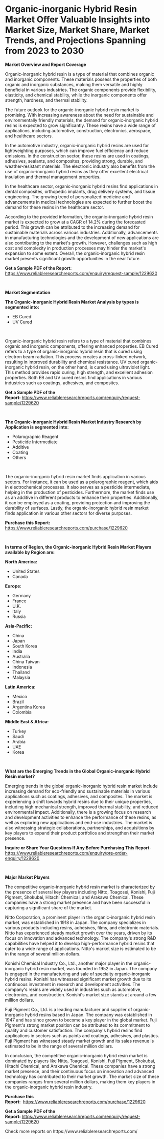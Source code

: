 <p><h1>Organic-inorganic Hybrid Resin Market Offer Valuable Insights into Market Size, Market Share, Market Trends, and Projections Spanning from 2023 to 2030</h1></p><p><strong>Market Overview and Report Coverage</strong></p>
<p><p>Organic-inorganic hybrid resin is a type of material that combines organic and inorganic components. These materials possess the properties of both organic and inorganic substances, making them versatile and highly beneficial in various industries. The organic components provide flexibility, elasticity, and chemical stability, while the inorganic components offer strength, hardness, and thermal stability.</p><p>The future outlook for the organic-inorganic hybrid resin market is promising. With increasing awareness about the need for sustainable and environmentally friendly materials, the demand for organic-inorganic hybrid resins is expected to grow significantly. These resins have a wide range of applications, including automotive, construction, electronics, aerospace, and healthcare sectors.</p><p>In the automotive industry, organic-inorganic hybrid resins are used for lightweighting purposes, which can improve fuel efficiency and reduce emissions. In the construction sector, these resins are used in coatings, adhesives, sealants, and composites, providing strong, durable, and weather-resistant materials. The electronic industry also benefits from the use of organic-inorganic hybrid resins as they offer excellent electrical insulation and thermal management properties.</p><p>In the healthcare sector, organic-inorganic hybrid resins find applications in dental composites, orthopedic implants, drug delivery systems, and tissue engineering. The growing trend of personalized medicine and advancements in medical technologies are expected to further boost the demand for these resins in the healthcare sector.</p><p>According to the provided information, the organic-inorganic hybrid resin market is expected to grow at a CAGR of 14.2% during the forecasted period. This growth can be attributed to the increasing demand for sustainable materials across various industries. Additionally, advancements in manufacturing technologies and the development of new applications are also contributing to the market's growth. However, challenges such as high cost and complexity in production processes may hinder the market's expansion to some extent. Overall, the organic-inorganic hybrid resin market presents significant growth opportunities in the near future.</p></p>
<p><strong>Get a Sample PDF of the Report:</strong> <a href="https://www.reliableresearchreports.com/enquiry/request-sample/1229620">https://www.reliableresearchreports.com/enquiry/request-sample/1229620</a></p>
<p>&nbsp;</p>
<p><strong>Market Segmentation</strong></p>
<p><strong>The Organic-inorganic Hybrid Resin Market Analysis by types is segmented into:</strong></p>
<p><ul><li>EB Cured</li><li>UV Cured</li></ul></p>
<p>&nbsp;</p>
<p><p>Organic-inorganic hybrid resin refers to a type of material that combines organic and inorganic components, offering enhanced properties. EB Cured refers to a type of organic-inorganic hybrid resin that is cured using electron beam radiation. This process creates a cross-linked network, resulting in improved durability and chemical resistance. UV cured organic-inorganic hybrid resin, on the other hand, is cured using ultraviolet light. This method provides rapid curing, high strength, and excellent adhesion properties. Both EB and UV cured resins find applications in various industries such as coatings, adhesives, and composites.</p></p>
<p><strong>Get a Sample PDF of the Report:</strong>&nbsp;<a href="https://www.reliableresearchreports.com/enquiry/request-sample/1229620">https://www.reliableresearchreports.com/enquiry/request-sample/1229620</a></p>
<p>&nbsp;</p>
<p><strong>The Organic-inorganic Hybrid Resin Market Industry Research by Application is segmented into:</strong></p>
<p><ul><li>Polarographic Reagent</li><li>Pesticide Intermediate</li><li>Additive</li><li>Coating</li><li>Others</li></ul></p>
<p>&nbsp;</p>
<p><p>The organic-inorganic hybrid resin market finds application in various sectors. For instance, it can be used as a polarographic reagent, which aids in electrochemical processes. It also serves as a pesticide intermediate, helping in the production of pesticides. Furthermore, the market finds use as an additive in different products to enhance their properties. Additionally, it can be employed as a coating, providing protection and improving the durability of surfaces. Lastly, the organic-inorganic hybrid resin market finds application in various other sectors for diverse purposes.</p></p>
<p><strong>Purchase this Report:</strong>&nbsp; <a href="https://www.reliableresearchreports.com/purchase/1229620">https://www.reliableresearchreports.com/purchase/1229620</a></p>
<p>&nbsp;</p>
<p><strong>In terms of Region, the Organic-inorganic Hybrid Resin Market Players available by Region are:</strong></p>
<p>
    <p> <strong> North America: </strong>
        <ul>
            <li>United States</li>
            <li>Canada</li>
        </ul>
        </p> 
    <p> <strong> Europe: </strong>
        <ul>
            <li>Germany</li>
            <li>France</li>
            <li>U.K.</li>
            <li>Italy</li>
            <li>Russia</li>
        </ul>
        </p> 
    <p> <strong> Asia-Pacific: </strong>
        <ul>
            <li>China</li>
            <li>Japan</li>
            <li>South Korea</li>
            <li>India</li>
            <li>Australia</li>
            <li>China Taiwan</li>
            <li>Indonesia</li>
            <li>Thailand</li>
            <li>Malaysia</li>
        </ul>
        </p> 
    <p> <strong> Latin America: </strong>
        <ul>
            <li>Mexico</li>
            <li>Brazil</li>
            <li>Argentina Korea</li>
            <li>Colombia</li>
        </ul>
        </p> 
    <p> <strong> Middle East & Africa: </strong>
        <ul>
            <li>Turkey</li>
            <li>Saudi</li>
            <li>Arabia</li>
            <li>UAE</li>
            <li>Korea</li>
        </ul>
    </p>
    </p>
<p>&nbsp;</p>
<p><strong>What are the Emerging Trends in the Global Organic-inorganic Hybrid Resin market?</strong></p>
<p><p>Emerging trends in the global organic-inorganic hybrid resin market include increasing demand for eco-friendly and sustainable materials in various applications such as coatings, adhesives, and composites. The market is experiencing a shift towards hybrid resins due to their unique properties, including high mechanical strength, improved thermal stability, and reduced environmental impact. Additionally, there is a growing focus on research and development activities to enhance the performance of these resins, as well as exploring new applications and end-use industries. The market is also witnessing strategic collaborations, partnerships, and acquisitions by key players to expand their product portfolios and strengthen their market presence.</p></p>
<p><strong>Inquire or Share Your Questions If Any Before Purchasing This Report</strong>- <a href="https://www.reliableresearchreports.com/enquiry/pre-order-enquiry/1229620">https://www.reliableresearchreports.com/enquiry/pre-order-enquiry/1229620</a></p>
<p>&nbsp;</p>
<p><strong>Major Market Players</strong></p>
<p><p>The competitive organic-inorganic hybrid resin market is characterized by the presence of several key players including Nitto, Toagosei, Konishi, Fuji Pigment, Shokubai, Hitachi Chemical, and Arakawa Chemical. These companies have a strong market presence and have been successful in capturing a significant share of the market.</p><p>Nitto Corporation, a prominent player in the organic-inorganic hybrid resin market, was established in 1918 in Japan. The company specializes in various products including resins, adhesives, films, and electronic materials. Nitto has experienced steady market growth over the years, driven by its focus on innovation and advanced technology. The company's strong R&D capabilities have helped it to develop high-performance hybrid resins that cater to a wide range of applications. Nitto's market size is estimated to be in the range of several million dollars.</p><p>Konishi Chemical Industry Co., Ltd., another major player in the organic-inorganic hybrid resin market, was founded in 1952 in Japan. The company is engaged in the manufacturing and sale of specialty organic-inorganic hybrid resins. Konishi has witnessed significant market growth due to its continuous investment in research and development activities. The company's resins are widely used in industries such as automotive, electronics, and construction. Konishi's market size stands at around a few million dollars.</p><p>Fuji Pigment Co., Ltd. is a leading manufacturer and supplier of organic-inorganic hybrid resins based in Japan. The company was established in 1947 and has since grown to become a key player in the global market. Fuji Pigment's strong market position can be attributed to its commitment to quality and customer satisfaction. The company's hybrid resins find applications in sectors such as paints and coatings, adhesives, and plastics. Fuji Pigment has witnessed steady market growth and its sales revenue is estimated to be in the range of several million dollars.</p><p>In conclusion, the competitive organic-inorganic hybrid resin market is dominated by players like Nitto, Toagosei, Konishi, Fuji Pigment, Shokubai, Hitachi Chemical, and Arakawa Chemical. These companies have a strong market presence, and their continuous focus on innovation and advanced technology has contributed to their market growth. The market size of these companies ranges from several million dollars, making them key players in the organic-inorganic hybrid resin industry.</p></p>
<p><strong>Purchase this Report:</strong>&nbsp;&nbsp;<a href="https://www.reliableresearchreports.com/purchase/1229620">https://www.reliableresearchreports.com/purchase/1229620</a></p>
<p></p>
<p><strong>Get a Sample PDF of the Report:</strong>&nbsp;<a href="https://www.reliableresearchreports.com/enquiry/request-sample/1229620">https://www.reliableresearchreports.com/enquiry/request-sample/1229620</a></p>
<p>Check more reports on https://www.reliableresearchreports.com/</p>
